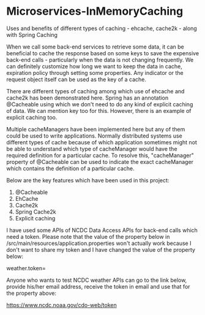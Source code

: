 # Microservices-InMemoryCaching
Uses and benefits of different types of caching - ehcache, cache2k - along with Spring Caching

When we call some back-end services to retrieve some data, it can be beneficial to cache the response based on some keys to save the expensive back-end calls - particularly when the data is not changing frequently. We can definitely customize how long we want to keep the data in cache, expiration policy through setting some properties. Any indicator or the request object itself can be used as the key of a cache.

There are different types of caching among which use of ehcache and cache2k has been demonstrated here. Spring has an annotation @Cacheable using which we don't need to do any kind of explicit caching of data. We can mention key too for this. However, there is an example of explicit caching too. 

Multiple cacheManagers have been implemented here but any of them could be used to write applications. Normally distributed systems use different types of cache because of which application sometimes might not be able to understand which type of cacheManager would have the required definition for a particular cache. To resolve this, "cacheManager" property of @Cacheable can be used to indicate the exact cacheManager which contains the definition of a particular cache. 

Below are the key features which have been used in this project:

1. @Cacheable
2. EhCache
3. Cache2k
4. Spring Cache2k
5. Explicit caching

I have used some APIs of NCDC Data Access APIs for back-end calls which need a token. Please note that the value of the property below in /src/main/resources/application.properties won't actually work because I don't want to share my token and I have changed the value of the property below:

weather.token=

Anyone who wants to test NCDC weather APIs can go to the link below, provide his/her email address, receive the token in email and use that for the property above:

https://www.ncdc.noaa.gov/cdo-web/token
